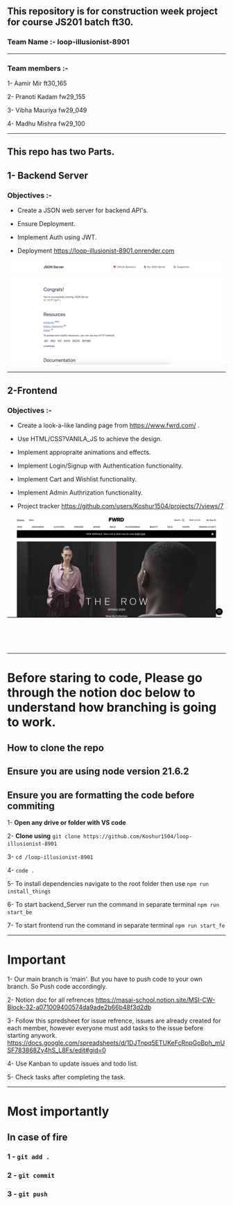 ## This repository is for construction week project for course JS201 batch ft30.


### Team Name :- loop-illusionist-8901

<hr>

### Team members :-

1- Aamir Mir ft30_165

2- Pranoti Kadam fw29_155

3- Vibha Mauriya fw29_049

4- Madhu Mishra fw29_100

<hr>

## This repo has two Parts.

## 1- Backend Server

### Objectives :-

- Create a JSON web server for backend API's.

- Ensure Deployment.

- Implement Auth using JWT.

- Deployment https://loop-illusionist-8901.onrender.com

[<img alt="alt_text" width="700px" src="./frontend/assets/JSONServer.png" />](https://loop-illusionist-8901.onrender.com)

<hr>

## 2-Frontend

### Objectives :-

- Create a look-a-like landing page from https://www.fwrd.com/ .

- Use HTML/CSS?VANILA_JS to achieve the design.

- Implement appropraite animations and effects.

- Implement Login/Signup with Authentication functionality.

- Implement Cart and Wishlist functionality.

- Implement Admin Authrization functionality.

- Project tracker https://github.com/users/Koshur1504/projects/7/views/7

[<img alt="alt_text" width="700px" src="./frontend/assets/Homepage.png" />](https://loop-illusionist-8901-1.onrender.com)

<br/>
<br/>
<br/>
<hr>

# Before staring to code, Please go through the notion doc below to understand how branching is going to work.

## How to clone the repo

## **Ensure you are using node version 21.6.2**

## **Ensure you are formatting the code before commiting**

1- **Open any drive or folder with VS code**

2- **Clone using**
`git clone https://github.com/Koshur1504/loop-illusionist-8901`

3- `cd /loop-illusionist-8901`

4- `code .`

5- To install dependencies navigate to the root folder then use
`npm run install_things`

6- To start backend_Server run the command in separate terminal 
`npm run start_be`

7- To start frontend run the command in separate terminal 
`npm run start_fe`

<hr>

# Important

1- Our main branch is 'main'. But you have to push code to your own branch. So Push code accordingly.

2- Notion doc for all refrences https://masai-school.notion.site/MSI-CW-Block-32-a071009400574da9ade2b66b48f3d2db

3- Follow this spredsheet for issue refrence, issues are already created for each member, however everyone must add tasks to the issue before starting anywork. https://docs.google.com/spreadsheets/d/1DJTnpq5ETUKeFcRnpGoBph_mUSF783868Zy4hS_L8Fs/edit#gid=0

4- Use Kanban to update issues and todo list.

5- Check tasks after completing the task.

<hr>

# Most importantly

## In case of fire

### 1 - `git add .`

### 2 - `git commit`

### 3 - `git push`
